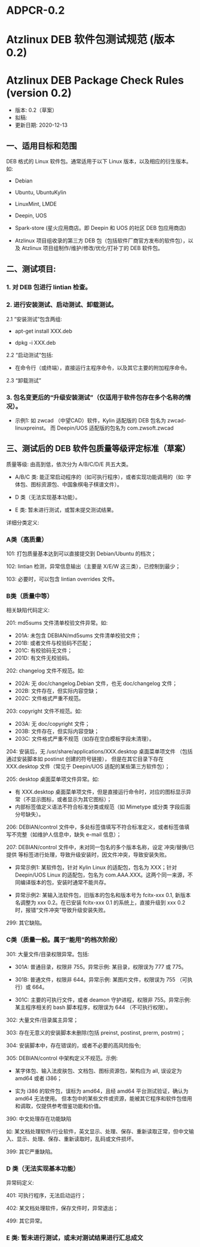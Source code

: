 # ADPCR-0.2

# Atzlinux DEB 软件包测试规范 (版本 0.2)

# Atzlinux DEB Package Check Rules (version 0.2)

* 版本: 0.2（草案）
* 拟稿: 
* 更新日期: 2020-12-13

## 一、适用目标和范围

 DEB 格式的 Linux 软件包。通常适用于以下 Linux 版本，以及相应的衍生版本。如: 

* Debian
* Ubuntu, UbuntuKylin
* LinuxMint, LMDE
* Deepin, UOS
* Spark-store (星火应用商店。即 Deepin 和 UOS 的社区 DEB 包应用商店) 

* Atzlinux 项目组收录的第三方 DEB 包（包括软件厂商官方发布的软件包），以及 Atzlinux 项目组制作/维护/修改/优化/打补丁的 DEB 软件包。
 
## 二、测试项目: 

### 1. 对 DEB 包进行 lintian 检查。

### 2. 进行安装测试、启动测试、卸载测试。

2.1 “安装测试”包含两组: 

* apt-get install XXX.deb

* dpkg -i XXX.deb 


2.2 “启动测试”包括: 

* 在命令行（或终端），直接运行主程序命令，以及其它主要的附加程序命令。

2.3 “卸载测试”

### 3. 包名变更后的“升级安装测试”（仅适用于软件包存在多个名称的情况）。

* 示例1: 如 zwcad （中望CAD）软件，Kylin 适配版的 DEB 包名为 zwcad-linuxpreinst。
而 Deepin/UOS 适配版的包名为 com.zwsoft.zwcad

## 三、测试后的 DEB 软件包质量等级评定标准（草案）

质量等级: 由高到低，依次分为 A/B/C/D/E 共五大类。

* A/B/C 类: 能正常启动程序的（如可执行程序），或者实现功能调用的（如: 字体包、图标资源包、中国象棋电子棋谱文件）。

* D 类（无法实现基本功能）。

* E 类: 暂未进行测试，或暂未提交测试结果。

详细分类定义: 

### A类（高质量）

101: 打包质量基本达到可以直接提交到 Debian/Ubuntu 的档次；

102: lintian 检测，异常信息输出（主要是 X/E/W 这三类），已控制到最少；

103: 必要时，可以包含 lintian overrides 文件。

### B类（质量中等）

相关缺陷代码定义: 

201: md5sums 文件清单校验文件异常。如: 

* 201A: 未包含 DEBIAN/md5sums 文件清单校验文件；
* 201B: 或者文件与校验码不匹配；
* 201C: 有校验码无文件；
* 201D: 有文件无校验码。

202: changelog 文件不规范。如: 

* 202A: 无 doc/changelog.Debian 文件，也无 doc/changelog 文件；
* 202B: 文件存在，但实际内容空缺；
* 202C: 文件格式严重不规范。

203: copyright 文件不规范。如: 

* 203A: 无 doc/copyright 文件；
* 203B: 文件存在，但实际内容空缺；
* 203C: 文件格式严重不规范（如存在空白模板字段未清理）。

204: 安装后，无 /usr/share/applications/XXX.desktop 桌面菜单项文件
（包括通过安装脚本如 postinst 创建的符号链接），
但是在其它目录下存在 XXX.desktop 文件（常见于 Deepin/UOS 适配的某些第三方软件包）；

205: desktop 桌面菜单项文件异常。如: 
* 有 XXX.desktop 桌面菜单项文件，但是直接运行命令时，对应的图标显示异常（不显示图标，或者显示为其它图标）；
* 内部标签值定义语法不符合标准分类或规范（如 Mimetype 或分类 字段后面分号缺失）。

206: DEBIAN/control 文件中，多处标签值填写不符合标准定义，或者标签值填写不完整（如维护人信息中，缺失 e-mail 信息）；

207: DEBIAN/control 文件中，未对同一包名的多个版本名称，设定 冲突/替换/已提供 等标签进行处理，导致升级安装时，因文件冲突，导致安装失败。

* 异常示例1: 
某软件包，针对 Kylin Linux 的适配包，包名为 XXX；针对 Deepin/UOS Linux 的适配包，包名为 com.AAA.XXX。这两个同一来源，不同编译版本的包，安装时通常不能共存。

* 异常示例2: 
某输入法软件包，旧版本的包名和版本号为 fcitx-xxx 0.1, 新版本名调整为 xxx 0.2。在已安装 fcitx-xxx 0.1 的系统上，直接升级到 xxx 0.2 时，报错“文件冲突”导致升级安装失败。 


299: 其它缺陷。

### C类（质量一般。属于“能用”的档次阶段）


301: 大量文件/目录权限异常。包括: 

* 301A: 普通目录，权限非 755。异常示例: 某目录，权限误为 777 或 775。

* 301B: 普通文件，权限非 644。异常示例: 某图片文件，权限误为 755 （可执行）或 664。

* 301C: 主要的可执行文件，或者 deamon 守护进程，权限非 755。异常示例: 某主程序相关的 bash 脚本程序，权限误为 644 （不可执行权限）。

302: 大量文件/目录属主异常；

303: 存在无意义的安装脚本未删除(包括 preinst, postinst, prerm, postrm)；

304: 安装脚本中，存在错误的，或者不必要的高风险指令; 

305: DEBIAN/control 中架构定义不规范。示例: 

* 某字体包、输入法皮肤包、文档包、图标资源包，架构应为 all, 误设定为 amd64 或者 i386；

* 实为 i386 的软件包，误标为 amd64，且经 amd64 平台测试验证，确认为 amd64 无法使用。
但本包中的某些文件或资源，能被其它程序和软件包借用和调取，仅提供参考借鉴功能和价值。


390: 中文处理存在功能缺陷

如: 某文档处理软件/行业软件，英文显示、处理、保存、重新读取正常，但中文输入、显示、处理、保存、重新读取时，乱码或文件损坏。

399: 其它严重缺陷。


### D 类（无法实现基本功能）

异常码定义: 

401: 可执行程序，无法启动运行；

402: 某文档处理软件，保存文件时，异常退出；

499: 其它异常。 


### E 类: 暂未进行测试，或未对测试结果进行汇总成文

